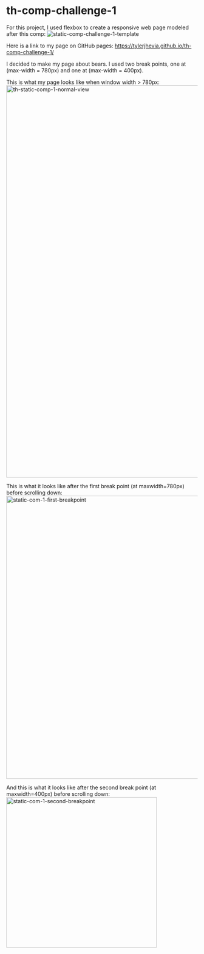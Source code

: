 # th-comp-challenge-1

For this project, I used flexbox to create a responsive web page modeled after this comp: 
![static-comp-challenge-1-template](https://cloud.githubusercontent.com/assets/25699277/26367089/aff46a14-3faa-11e7-8992-329a77ca6b28.jpg)

Here is a link to my page on GitHub pages: https://tylerjhevia.github.io/th-comp-challenge-1/

I decided to make my page about bears. I used two break points, one at (max-width = 780px) and one at (max-width = 400px). 

This is what my page looks like when window width > 780px: <img width="1032" alt="th-static-comp-1-normal-view" src="https://cloud.githubusercontent.com/assets/25699277/26368676/8b3dac30-3faf-11e7-9a87-8d7b9253470e.png">

This is what it looks like after the first break point (at maxwidth=780px) before scrolling down: <img width="745" alt="static-com-1-first-breakpoint" src="https://cloud.githubusercontent.com/assets/25699277/26369978/934a5d2a-3fb3-11e7-8643-2abe6154132a.png">

And this is what it looks like after the second break point (at maxwidth=400px) before scrolling down: <img width="396" alt="static-com-1-second-breakpoint" src="https://cloud.githubusercontent.com/assets/25699277/26370078/f32a76a8-3fb3-11e7-8332-a9cbf5cbef52.png">
